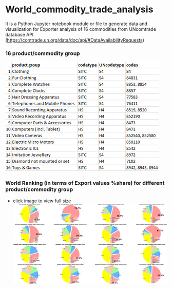 # World_commodity_trade_analysis
It is a Python Jupyter notebook module or file to generate data and visualization for Exporter analysis of 16 commodities from UNcomtrade database API (https://comtrade.un.org/data/doc/api/#DataAvailabilityRequests)

### 16 product/commodity group
![the link not valid](https://raw.githubusercontent.com/v-w-dev/World_commodity_trade_analysis/master/product_group.PNG)

### World Ranking (in terms of Export values %share) for different product/commodity group
- click image to view full size
![the link not valid](https://raw.githubusercontent.com/v-w-dev/World_commodity_trade_analysis/master/Exporter_ranking.png)
